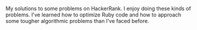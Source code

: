 My solutions to some problems on HackerRank. I enjoy doing these kinds of problems. I've learned how to optimize
Ruby code and how to approach some tougher algorithmic problems than I've faced before. 
